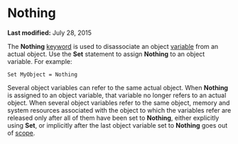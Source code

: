 
# Nothing <keyword>

 **Last modified:** July 28, 2015

The  **Nothing** [keyword](b8bdf64f-5920-1ae9-16d0-b26d09524a30.md) is used to disassociate an object [variable](b8bdf64f-5920-1ae9-16d0-b26d09524a30.md) from an actual object. Use the **Set** statement to assign **Nothing** to an object variable. For example:



```
Set MyObject = Nothing 

```

Several object variables can refer to the same actual object. When  **Nothing** is assigned to an object variable, that variable no longer refers to an actual object. When several object variables refer to the same object, memory and system resources associated with the object to which the variables refer are released only after all of them have been set to **Nothing**, either explicitly using  **Set**, or implicitly after the last object variable set to  **Nothing** goes out of [scope](b8bdf64f-5920-1ae9-16d0-b26d09524a30.md).
